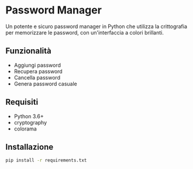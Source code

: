 # Password Manager

Un potente e sicuro password manager in Python che utilizza la crittografia per memorizzare le password, con un'interfaccia a colori brillanti.

## Funzionalità
- Aggiungi password
- Recupera password
- Cancella password
- Genera password casuale

## Requisiti
- Python 3.6+
- cryptography
- colorama

## Installazione
```sh
pip install -r requirements.txt